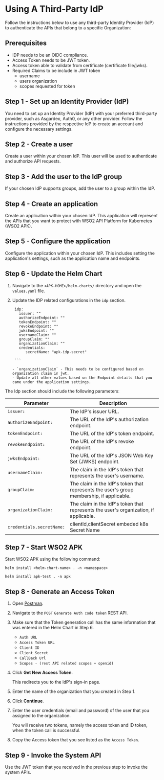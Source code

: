 # Using A Third-Party IdP

Follow the instructions below to use any third-party Identity Provider (IdP) to authenticate the APIs that belong to a specific Organization:

## Prerequisites
- IDP needs to be an OIDC compliance.
- Access Token needs to be JWT token.
- Access token able to validate from certificate (certificate file/jwks).
- Required Claims to be include in JWT token
     - username
     - users organization
     - scopes requested for token

## Step 1 - Set up an Identity Provider (IdP)

You need to set up an Identity Provider (IdP) with your preferred third-party provider, such as Asgardeo, Auth0, or any other provider. 
Follow the instructions provided by the respective IdP to create an account and configure the necessary settings.

## Step 2 - Create a user

Create a user within your chosen IdP. This user will be used to authenticate and authorize API requests.

## Step 3 - Add the user to the IdP group

If your chosen IdP supports groups, add the user to a group within the IdP.

## Step 4 - Create an application

Create an application within your chosen IdP. This application will represent the APIs that you want to protect with WSO2 API Platform for Kubernetes (WSO2 APK).

## Step 5 - Configure the application

Configure the application within your chosen IdP.
This includes setting the application's settings, such as the application name and endpoints.

## Step 6 - Update the Helm Chart

1. Navigate to the `<APK-HOME>/helm-charts/` directory and open the `values.yaml` file.
2. Update the IDP related configurations in the `idp` section.

      ```
       idp:
         issuer: ""
         authorizeEndpoint: ""
         tokenEndpoint: ""
         revokeEndpoint: ""
         jwksEndpoint: ""      
         usernameClaim: ""
         groupClaim: ""
         organizationClaim: ""
         credentials:
            secretName: "apk-idp-secret"

       ```

      - `organizationClaim` - This needs to be configured based on organization claim in jwt.
      - Update all other values based on the Endpoint details that you came under the application settings.

The Idp section should include the following parameters:

| **Parameter** | **Description** |
|---------------|-----------------|
| `issuer:` | The IdP's issuer URL. |
| `authorizeEndpoint:` | The URL of the IdP's authorization endpoint. |
| `tokenEndpoint:` |  The URL of the IdP's token endpoint.  |
| `revokeEndpoint:` |  The URL of the IdP's revoke endpoint.  |
| `jwksEndpoint:` |  The URL of the IdP's JSON Web Key Set (JWKS) endpoint.  |
| `usernameClaim:` |  The claim in the IdP's token that represents the user's username.  |
| `groupClaim:` |  The claim in the IdP's token that represents the user's group membership, if applicable.  |
| `organizationClaim:` |  The claim in the IdP's token that represents the user's organization, if applicable.  |
| `credentials.secretName:` | clientId,clientSecret embeded k8s Secret Name |

## Step 7 - Start WSO2 APK

Start WSO2 APK using the following command:

```tab="Format"
helm install <helm-chart-name> . -n <namespace>
```

```tab="Example"
helm install apk-test . -n apk
```

## Step 8 - Generate an Access Token

1. Open [Postman](../../../../administration/postman-tests).
2. Navigate to the `POST` `Generate Auth code token` REST API.
3. Make sure that the Token generation call has the same information that was entered in the Helm Chart in Step 6.
     
     - `Auth URL`
     - `Access Token URL`
     - `Client ID`
     - `Client Secret`
     - `CallBack Url`
     - `Scopes - (rest API related scopes + openid)`

4. Click **Get New Access Token**.
     
      This redirects you to the IdP's sign-in page.

5. Enter the name of the organization that you created in Step 1.
6. Click **Continue**.
7. Enter the user credentials (email and password) of the user that you assigned to the organization.
     
     You will receive two tokens, namely the access token and ID token, when the token call is successful.

8.  Copy the Access token that you see listed as the `Access Token`.


## Step 9 - Invoke the System API

Use the JWT token that you received in the previous step to invoke the system APIs.
